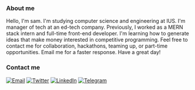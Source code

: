 ### About me

Hello, I'm sam. I'm studying computer science and engineering at IUS. I'm manager of tech at an ed-tech company. Previously, I worked as a MERN stack intern and full-time front-end developer. I'm learning how to generate ideas that make money interested in competitive programming. Feel free to contact me for collaboration, hackathons, teaming up, or part-time opportunities. Email me for a faster response. Have a great day!

### Contact me

[![Email](https://img.shields.io/badge/-Email-000?logo=protonmail)](mailto:samihatasnim@proton.me)
[![Twitter](https://img.shields.io/badge/-Twitter-000?logo=twitter)](https://twitter.com/SamihaTasnimm)
[![LinkedIn](https://img.shields.io/badge/LinkedIn-000?logo=linkedin)](https://www.linkedin.com/in/samiha-tasnim/)
[![Telegram](https://img.shields.io/badge/Telegram-000?logo=telegram)](https://t.me/samihat)
